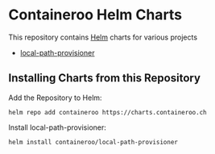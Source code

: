 # Containeroo Helm Charts

This repository contains [Helm](https://helm.sh) charts for various projects

* [local-path-provisioner](charts/local-path-provisioner/)

## Installing Charts from this Repository

Add the Repository to Helm:

    helm repo add containeroo https://charts.containeroo.ch

Install local-path-provisioner:

    helm install containeroo/local-path-provisioner

